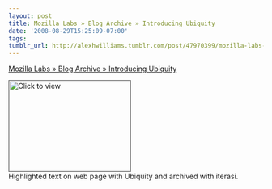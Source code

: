```yaml
---
layout: post
title: Mozilla Labs » Blog Archive » Introducing Ubiquity
date: '2008-08-29T15:25:09-07:00'
tags: 
tumblr_url: http://alexhwilliams.tumblr.com/post/47970399/mozilla-labs-blog-archive-introducing-ubiquity
---
```

<a href="https://www.iterasi.net/OpenViewer.aspx?sqrlitid=KPaZud9K8k6f05y8HiUHgA">Mozilla Labs » Blog Archive » Introducing Ubiquity</a><br/><p><a href="https://www.iterasi.net/OpenViewer.aspx?sqrlitid=KPaZud9K8k6f05y8HiUHgA" target="_blank"> <img src="http://AssetHost01a.iterasi.net/ec2eb670e447/94d5ad32ba6b/ff6f9e86baa1/40a7eb87b7ce/58362a05-5e1c-4841-b668-6060e86df007/thumbnail.jpg???20080829222537???rGZJ7UShZhHWCZsVCCNxY9KjSRX9SxxeCZbAF7AyETeEasGugQcoH703z/WUUSL93+rPIRd/rlf+VmZsBZEK/96CT4432Xp2762lfeXriAGtBiMco7fQNHhjv+3ceGonVE6s4acX36WjmGUetfThiNeftzot/iFroeVSWKSY0Lk=" width="240" height="180" style="border:solid 1px #666" alt="Click to view"/></a>
<br/>Highlighted text on web page with Ubiquity and archived with iterasi.</p>
